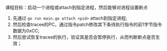 课程目标：启动一个进程或attach到指定进程，然后能够对进程设置断点

1. 先通过 `go run main.go attach <pid>` attach到指定进程;
2. 然后检查tracee的PC，通过指令patch修改其下条待执行指令的前1字节指令数据为0xCC;
3. 然后尝试恢复tracee的执行，验证其是否会暂停执行，从而判断断点是否生效；
